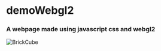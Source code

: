 # demoWebgl2

### A webpage made using javascript css and webgl2

![BrickCube](https://user-images.githubusercontent.com/47611597/147360114-b9795613-b0ba-46f0-ab8b-f48fcec6c93a.gif)




